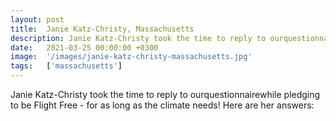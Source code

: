 ```yaml
---
layout: post
title:  Janie Katz-Christy, Massachusetts
description: Janie Katz-Christy took the time to reply to ourquestionnairewhile pledging to be Flight Free - for as long as the climate needs! Here are her answers...
date:   2021-03-25 00:00:00 +0300
image:  '/images/janie-katz-christy-massachusetts.jpg'
tags:   ['massachusetts']
---
```

Janie Katz-Christy took the time to reply to ourquestionnairewhile pledging to be Flight Free - for as long as the climate needs! Here are her answers:

